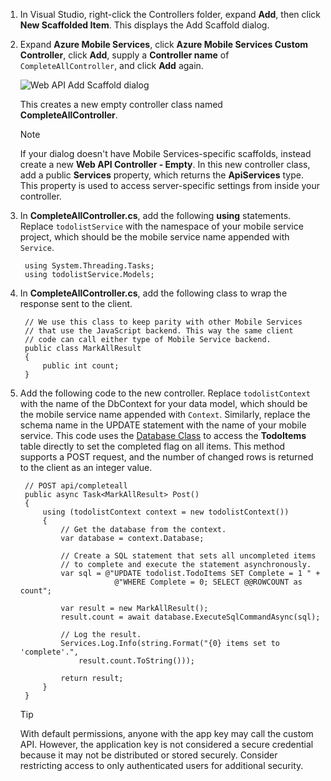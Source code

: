 

1. In Visual Studio, right-click the Controllers folder, expand **Add**, then click **New Scaffolded Item**. This displays the Add Scaffold dialog.
2. Expand **Azure Mobile Services**, click **Azure Mobile Services Custom Controller**,  click **Add**, supply a **Controller name** of `CompleteAllController`, and click **Add** again.
   
    ![Web API Add Scaffold dialog](./media/mobile-services-dotnet-backend-create-custom-api/add-custom-api-controller.png)
   
    This creates a new empty controller class named **CompleteAllController**.
   
   > [!NOTE]
   > If your dialog doesn't have Mobile Services-specific scaffolds, instead create a new **Web API Controller - Empty**. In this new controller class, add a public **Services** property, which returns the **ApiServices** type. This property is used to access server-specific settings from inside your controller.
   > 
3. In **CompleteAllController.cs**, add the following **using** statements.     Replace `todolistService` with the namespace of your mobile service project, which should be the mobile service name appended with `Service`.
   
        using System.Threading.Tasks;
        using todolistService.Models;
4. In **CompleteAllController.cs**, add the following class to wrap the response sent to the client.
   
        // We use this class to keep parity with other Mobile Services
        // that use the JavaScript backend. This way the same client
        // code can call either type of Mobile Service backend.
        public class MarkAllResult
        {
            public int count;
        }
5. Add the following code to the new controller. Replace `todolistContext` with the name of the DbContext for your data model, which should be the mobile service name appended with `Context`. Similarly, replace the schema name in the UPDATE statement with the name of your mobile service. This code uses the [Database Class](http://msdn.microsoft.com/library/system.data.entity.database.aspx) to access the **TodoItems** table directly to set the completed flag on all items. This method supports a POST request, and the number of changed rows is returned to the client as an integer value.
   
        // POST api/completeall
        public async Task<MarkAllResult> Post()
        {
            using (todolistContext context = new todolistContext())
            {
                // Get the database from the context.
                var database = context.Database;
   
                // Create a SQL statement that sets all uncompleted items
                // to complete and execute the statement asynchronously.
                var sql = @"UPDATE todolist.TodoItems SET Complete = 1 " +
                            @"WHERE Complete = 0; SELECT @@ROWCOUNT as count";
   
                var result = new MarkAllResult();
                result.count = await database.ExecuteSqlCommandAsync(sql);
   
                // Log the result.
                Services.Log.Info(string.Format("{0} items set to 'complete'.",
                    result.count.ToString()));
   
                return result;
            }
        }
   
   > [!TIP]
   > With default permissions, anyone with the app key may call the custom API. However, the application key is not considered a secure credential because it may not be distributed or stored securely. Consider restricting access to only authenticated users for additional security.
   > 

